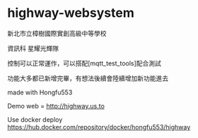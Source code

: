 # highway-websystem
<p>新北市立樟樹國際實創高級中等學校</p>
<p>資訊科 星耀光輝隊</p>
<p>控制可以正常運作，可以搭配[mqtt_test_tools]配合測試</p>
功能大多都已新增完畢，有想法後續會陸續增加新功能進去
<p>made with Hongfu553</p>
<p>Demo web = <a href="http://highway.us.to">http://highway.us.to</a></p>
<p>Use docker deploy <a href="https://hub.docker.com/repository/docker/hongfu553/highway">https://hub.docker.com/repository/docker/hongfu553/highway</a></p>
